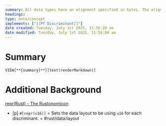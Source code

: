 ```yaml
---
summary: All data types have an alignment specified in bytes. The alignment of a type specifies what addresses are valid to store the value at.
headings: 
type: note/concept
implements: ["[[PT Discriminant]]"]
date created: Tuesday, July 1st 2025, 11:56:20 am
date modified: Tuesday, July 1st 2025, 11:58:04 am
---
```


# Summary
`VIEW[**{summary}**][text(renderMarkdown)]`

# Additional Background
[repr(Rust) - The Rustonomicon](https://doc.rust-lang.org/nomicon/repr-rust.html)

- [p] `#[repr(u16)]` = Sets the data layout to be using `u16` for each discriminant. = #rust/data/layout
<!--ID: 1751434089973-->
